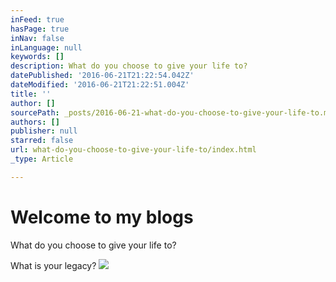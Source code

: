 ```yaml
---
inFeed: true
hasPage: true
inNav: false
inLanguage: null
keywords: []
description: What do you choose to give your life to?
datePublished: '2016-06-21T21:22:54.042Z'
dateModified: '2016-06-21T21:22:51.004Z'
title: ''
author: []
sourcePath: _posts/2016-06-21-what-do-you-choose-to-give-your-life-to.md
authors: []
publisher: null
starred: false
url: what-do-you-choose-to-give-your-life-to/index.html
_type: Article

---
```

# Welcome to my blogs

What do you choose to give your life to?

What is your legacy?
![](https://the-grid-user-content.s3-us-west-2.amazonaws.com/a8169d4c-076c-490b-a10e-4278b3e39513.jpg)